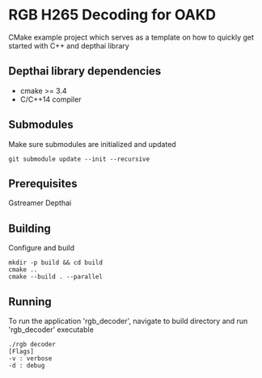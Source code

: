 # RGB H265 Decoding for OAKD

CMake example project which serves as a template on how to quickly get started with C++ and depthai library

## Depthai library dependencies
- cmake >= 3.4
- C/C++14 compiler
## Submodules
Make sure submodules are initialized and updated 
```
git submodule update --init --recursive
```

## Prerequisites 

Gstreamer
Depthai


## Building

Configure and build
```
mkdir -p build && cd build
cmake ..
cmake --build . --parallel
```

## Running

To run the application 'rgb_decoder', navigate to build directory and run 'rgb_decoder' executable
```
./rgb decoder
[Flags] 
-v : verbose
-d : debug
```
